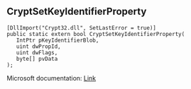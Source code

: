 ## CryptSetKeyIdentifierProperty

```
[DllImport("Crypt32.dll", SetLastError = true)]
public static extern bool CryptSetKeyIdentifierProperty(
   IntPtr pKeyIdentifierBlob,
   uint dwPropId,
   uint dwFlags,
   byte[] pvData
);
```

Microsoft documentation: [Link](https://docs.microsoft.com/en-us/windows/win32/api/wincrypt/nf-wincrypt-cryptsetkeyidentifierproperty)

